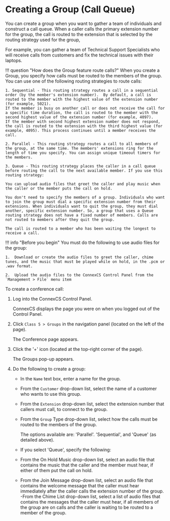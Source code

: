 # Creating a Group (Call Queue)

You can create a group when you want to gather a team of individuals and construct a call queue. When a caller calls the primary extension number for the group, the call is routed to the extension that is selected by the routing strategy used for the group, 

For example, you can gather a team of Technical Support Specialists who will receive calls from customers and fix the technical issues with their laptops.

!!! question "How does the Group feature route calls?" 
    When you create a Group, you specify how calls must be routed to the members of the group. You can use one of the following routing strategies to route calls:
    
    1. Sequential - This routing strategy routes a call in a sequential order (by the member's extension number).  By default, a call is routed to the member with the highest value of the extension number (for example, 5021). 
    If the member is busy on another call or does not receive the call for a specific time duration, the call is routed to the member with the second highest value of the extension number (for example, 4097). 
    If the member with second highest extension number does not respond, the call is routed to the extension with the third highest value (for example, 4095). This process continues until a member receives the call. 
    
    2. Parallel - This routing strategy routes a call to all members of the group, at the same time. The members' extensions ring for the length of time you specify. You can assign unique timeout timers for the members.
    
    3. Queue - This routing strategy places the caller in a call queue before routing the call to the next available member. If you use this routing strategy:
    
    You can upload audio files that greet the caller and play music when the caller or the member puts the call on hold.
    
    You don't need to specify the members of a group. Individuals who want to join the group must dial a specific extension number from their extensions. When individuals want to quit the group, they must dial another, specific extension number. So, a group that uses a Queue routing strategy does not have a fixed number of members. Calls are not routed to members after they quit the group.
    
    The call is routed to a member who has been waiting the longest to receive a call.

!!! info "Before you begin" 
    You must do the following to use audio files for the group:
    
    1.	Download or create the audio files to greet the caller, chime tunes, and the music that must be played while on hold, in the .pcm or .wav format.
    
    2.	Upload the audio files to the ConnexCS Control Panel from the `Management > File` menu item

To create a conference call:

1.  Log into the ConnexCS Control Panel.
	 
    ConnexCS displays the page you were on when you logged out of the Control Panel.
    
2.  Click `Class 5 > Groups` in the navigation panel (located on the left of the page).
	 
    The Conference page appears.

3.  Click the '+' icon (located at the top-right corner of the page).

    The Groups pop-up appears.

4.  Do the following to create a group:

    * In the `Name` text box, enter a name for the group.
    
    * From the `Customer` drop-down list, select the name of a customer who wants to use this group.

    * From the `Extension` drop-down list, select the extension number that callers must call, to connect to the group.

    * From the `Group` Type drop-down list, select how the calls must be routed to the members of the group.
    
      The options available are: 'Parallel'. 'Sequential', and 'Queue' (as detailed above).
    
    * If you select 'Queue', specify the following:
    
    *	From the On Hold Music drop-down list, select an audio file that contains the music that the caller and the member must hear, if either of them put the call on hold.
    *	From the Join Message drop-down list, select an audio file that contains the welcome message that the caller must hear immediately after the caller calls the extension number of the group.
	-From the Chime List drop-down list, select a list of audio files that contains the messages that the caller must hear, if all members of the group are on calls and the caller is waiting to be routed to a member of the group.
    
